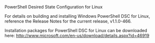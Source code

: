 PowerShell Desired State Configuration for Linux


For details on building and installing Windows PowerShell DSC for Linux, reference the Release Notes for the current release, v1.1.0-466.

Installation packages for PowerShell DSC for Linux can be downloaded here: http://www.microsoft.com/en-us/download/details.aspx?id=46919
